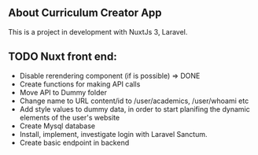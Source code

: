 ## About Curriculum Creator App

This is a project in development with NuxtJs 3, Laravel. 

## TODO Nuxt front end:
- Disable rerendering component  (if is possible) => DONE
- Create functions for making API calls
- Move API to Dummy folder
- Change name to URL content/id to /user/academics, /user/whoami etc
- Add style values to dummy data, in order to start planifing the dynamic elements of the user's website 
- Create Mysql database
- Install, implement, investigate login with Laravel Sanctum.
- Create basic endpoint in backend
